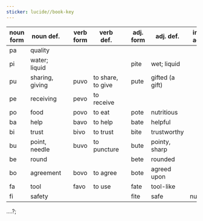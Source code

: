 ```yaml
---
sticker: lucide//book-key
---
```






| noun form | noun def.       |     | verb form | verb def.         |     | adj. form | adj. def.       | inv. adj. |
| --------- | --------------- | --- | --------- | ----------------- | --- | --------- | --------------- | --------- |
| pa        | quality         |     |           |                   |     |           |                 |           |
| pi        | water; liquid   |     |           |                   |     | pite      | wet; liquid     |           |
| pu        | sharing, giving |     | puvo      | to share, to give |     | pute      | gifted (a gift) |           |
| pe        | receiving       |     | pevo      | to receive        |     |           |                 |           |
| po        | food            |     | povo      | to eat            |     | pote      | nutritious      |           |
| ba        | help            |     | bavo      | to help           |     | bate      | helpful         |           |
| bi        | trust           |     | bivo      | to trust          |     | bite      | trustworthy     |           |
| bu        | point, needle   |     | buvo      | to puncture       |     | bute      | pointy, sharp   |           |
| be        | round           |     |           |                   |     | bete      | rounded         |           |
| bo        | agreement       |     | bovo      | to agree          |     | bote      | agreed upon     |           |
| fa        | tool            |     | favo      | to use            |     | fate      | tool-like       |           |
| fi        | safety          |     |           |                   |     | fite      | safe            | nufite    | 




....?;